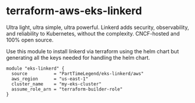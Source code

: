 # terraform-aws-eks-linkerd

Ultra light, ultra simple, ultra powerful. Linkerd adds security, observability, and reliability to Kubernetes, without the complexity. CNCF-hosted and 100% open source.

Use this module to install linkerd via terraform using the helm chart but generating all the keys needed for handling the helm chart.

```terrafrom
module "eks-linkerd" {
  source          = "PartTimeLegend/eks-linkerd/aws"
  aws_region      = "us-east-1"
  cluster_name    = "my-eks-cluster"
  assume_role_arn = "terraform-builder-role"
}
```
